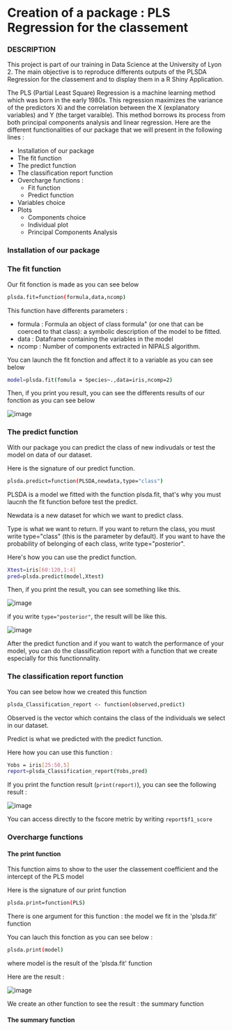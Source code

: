 # Creation of a package : PLS Regression for the classement

### DESCRIPTION

This project is part of our training in Data Science at the University of Lyon 2.  The main objective is to reproduce differents outputs of the PLSDA Regression for the classement and to display them in a R Shiny Application. 

The PLS (Partial Least Square) Regression is a machine learning method which was born in the early 1980s. This regression maximizes the variance of the predictors Xi and the correlation between the X (explanatory variables) and Y (the target varaible). This method borrows its process from both principal components analysis and linear regression. Here are the different functionalities of our package that we will present in the following lines :

* Installation of our package 
* The fit function 
* The predict function
* The classification report function
* Overcharge functions : 
  - Fit function 
  - Predict function
* Variables choice
* Plots
  - Components choice  
  - Individual plot 
  - Principal Components Analysis
 
### Installation of our package 

### The fit function 

Our fit fonction is made as you can see below

```sh
plsda.fit=function(formula,data,ncomp)
```
This function have differents parameters :
  - formula : Formula an object of class formula" (or one that can be coerced to that class): a symbolic description of the model to be fitted.
  - data : Dataframe containing the variables in the model
  - ncomp : Number of components extracted in NIPALS algorithm. 

You can launch the fit fonction and affect it to a variable as you can see below

```sh
model=plsda.fit(fomula = Species~.,data=iris,ncomp=2)
```
Then, if you print you result, you can see the differents results of our fonction as you can see below

![image](https://user-images.githubusercontent.com/83652394/204126978-fdab5a96-8504-4e48-a3e4-498c5bc1eba7.png)

### The predict function

With our package you can predict the class of new indivudals or test the model on data of our dataset. 

Here is the signature of our predict function.

```sh
plsda.predict=function(PLSDA,newdata,type="class")
```
PLSDA is a model we fitted with the function plsda.fit, that's why you must laucnh the fit function before test the predict. 

Newdata is a new dataset for which we want to predict class.

Type is what we want to return. If you want to return the class, you must write type="class" (this is the parameter by default). 
If you want to have the probability of belonging of each class, write type="posterior".

Here's how you can use the predict function.

```sh
Xtest=iris[60:120,1:4]
pred=plsda.predict(model,Xtest)
```
Then, if you print the result, you can see something like this. 

![image](https://user-images.githubusercontent.com/83652394/204149935-93985037-47ba-49b9-968d-5c40aee2e0ba.png)

if you write  ``` type="posterior" ```, the result will be like this.

![image](https://user-images.githubusercontent.com/83652394/204150060-01ab67dc-cd8d-4a21-a2e2-3955afe3792e.png)

After the predict function and if you want to watch the performance of your model, you can do the classification report with a function that we create especially for this functionnality.

### The classification report function 

You can see below how we created this function 
```sh
plsda_Classification_report <- function(observed,predict)
```
Observed is the vector which contains the class of the individuals we select in our dataset. 

Predict is what we predicted with the predict function. 

Here how you can use this function :

```sh
Yobs = iris[25:50,5]
report=plsda_Classification_report(Yobs,pred)
```
If you print the function result (```print(report)```), you can see the following result : 

![image](https://user-images.githubusercontent.com/83652394/204151881-5e6973f6-e05d-4c66-b0d7-c87a16a2706e.png)

You can access directly to the fscore metric by writing ```report$f1_score```
### Overcharge functions

#### The print function

This function aims to show to the user the classement coefficient and the intercept of the PLS model

Here is the signature of our print function 

```sh
plsda.print=function(PLS)
```
There is one argument for this function : the model we fit in the 'plsda.fit' function

You can lauch this fonction as you can see below : 

```sh
plsda.print(model)
```
where model is the result of the 'plsda.fit' function

Here are the result : 

![image](https://user-images.githubusercontent.com/83652394/204127883-e2df6fac-4e86-46dc-aaf6-f57493c0695b.png)

We create an other function to see the result : the summary function 

#### The summary function







